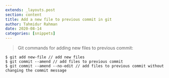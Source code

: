 ```yaml
---
extends: _layouts.post
section: content
title: Add a new file to previous commit in git
author: Tahmidur Rahman
date: 2020-08-14
categories: [snippets]
---
```


> Git commands for adding new files to previous commit:
``` git
$ git add new-file // add new files
$ git commit --amend // add files to previous commit
$ git commit --amend --no-edit // add files to previous commit without changing the commit message
```